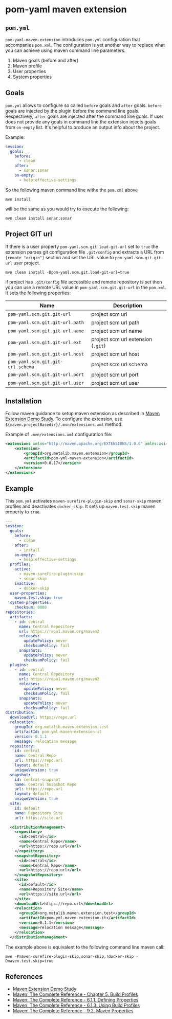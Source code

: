 # pom-yaml maven extension

## `pom.yml`
`pom-yaml-maven-extension` introduces `pom.yml` configuration that accompanies `pom.xml`. The configuration is yet another way to replace what you can achieve using maven command line parameters.
1. Maven goals (before and after)
1. Maven profile
1. User properties
1. System properties

## Goals
`pom.yml` allows to configure so called `before` goals and `after` goals. `before` goals are injected by the plugin before the command line goals.
 Respectively, `after` goals are injected after the command line goals. If user does not provide any goals in command line
 the extension injects goals from `on-empty` list. It's helpful to produce an output info about the project.

Example:
```yaml
session:
  goals:
    before:
      - clean
    after:
      - sonar:sonar
    on-empty:
      - help:effective-settings
```  

So the following maven command line withe the `pom.xml` above
```shell script
mvn install
```

will be the same as you would try to execute the following:
```shell script
mvn clean install sonar:sonar
```


## Project GIT url
If there is a user property `pom-yaml.scm.git.load-git-url` set to `true` the extension parses git configuration file `.git/config` and extracts
 a URL from `[remote "origin"]` section and set the URL value to `pom-yaml.scm.git.git-url` user project.
 ```shell script
mvn clean install -Dpom-yaml.scm.git.load-git-url=true
```
if project has `.git/config` file accessible and remote repository is set then you can use a remote URL value in `pom-yaml.scm.git.git-url` in the `pom.xml`. 
It sets the following properties:

| Name                              | Description                        |
|-----------------------------------|------------------------------------|
| `pom-yaml.scm.git.git-url`        | project scm url                    |
| `pom-yaml.scm.git.git-url.path`   | project scm url path               |
| `pom-yaml.scm.git.git-url.name`   | project scm url name               |
| `pom-yaml.scm.git.git-url.ext`    | project scm url extension (`.git`) |
| `pom-yaml.scm.git.git-url.host`   | project scm url host               |
| `pom-yaml.scm.git.git-url.schema` | project scm url schema             |
| `pom-yaml.scm.git.git-url.port`   | project scm url port               |
| `pom-yaml.scm.git.git-url.user`   | project scm url user               |

## Installation
Follow maven guidance to setup maven extension as described in [Maven Extension Demo Study](http://maven.apache.org/studies/extension-demo/).
  To configure the extension, use `${maven.projectBasedir}/.mvn/extensions.xml` method.

Example of `.mvn/extensions.xml` configuration file:
```xml
<extensions xmlns="http://maven.apache.org/EXTENSIONS/1.0.0" xmlns:xsi="http://www.w3.org/2001/XMLSchema-instance" xsi:schemaLocation="http://maven.apache.org/EXTENSIONS/1.0.0 http://maven.apache.org/xsd/core-extensions-1.0.0.xsd">
    <extension>
        <groupId>org.metalib.maven.extension</groupId>
        <artifactId>pom-yml-maven-extension</artifactId>
        <version>0.0.17</version>
    </extension>
</extensions>
```

## Example
This `pom.yml` activates `maven-surefire-plugin-skip` and `sonar-skip` maven profiles and deactivates `docker-skip`.
It sets up `maven.test.skip` maven property to `true`.
```yaml
---
session:
  goals:
    before:
      - clean
    after:
      - install
    on-empty:
      - help:effective-settings
  profiles:
    active:
      - maven-surefire-plugin-skip
      - sonar-skip
    inactive:
      - docker-skip
  user-properties:
    maven.test.skip: true
  system-properties:
    checksum: 0000
repositories:
  artifacts:
    - id: central
      name: Central Repository
      url: https://repo1.maven.org/maven2
      releases:
        updatePolicy: never
        checksumPolicy: fail
      snapshots:
        updatePolicy: never
        checksumPolicy: fail
  plugins:
    - id: central
      name: Central Repository
      url: https://repo1.maven.org/maven2
      releases:
        updatePolicy: never
        checksumPolicy: fail
      snapshots:
        updatePolicy: never
        checksumPolicy: fail
distribution:
  downloadUrl: https://repo.url
  relocation:
    groupId: org.metalib.maven.extension.test
    artifactId: pom-yml-maven-extension-it
    version: 0.1.1
    message: relocation message
  repository:
    id: central
    name: Central Repo
    url: https://repo.url
    layout: default
    uniqueVersion: true
  snapshot:
    id: central-snapshot
    name: Central Snapshot Repo
    url: https://repo.url
    layout: default
    uniqueVersion: true
  site:
    id: default
    name: Repository Site
    url: https://site.url
```

```xml
  <distributionManagement>
    <repository>
      <id>central</id>
      <name>Central Repo</name>
      <url>https://repo.url</url>
    </repository>
    <snapshotRepository>
      <id>central</id>
      <name>Central Repo</name>
      <url>https://repo.url</url>
    </snapshotRepository>
    <site>
      <id>default</id>
      <name>Repository Site</name>
      <url>https://site.url</url>
    </site>
    <downloadUrl>https://repo.url</downloadUrl>
    <relocation>
      <groupId>org.metalib.maven.extension.test</groupId>
      <artifactId>pom-yml-maven-extension-it</artifactId>
      <version>0.1.1</version>
      <message>relocation message</message>
    </relocation>
  </distributionManagement>
```

The example above is equivalent to the following command line maven call:
```shell script
mvn -Pmaven-surefire-plugin-skip,sonar-skip,!docker-skip -Dmaven.test.skip=true
``` 

## References
* [Maven Extension Demo Study](http://maven.apache.org/studies/extension-demo/)
* [Maven: The Complete Reference - Chapter 5. Build Profiles](https://books.sonatype.com/mvnref-book/reference/profiles.html)
* [Maven: The Complete Reference - 6.1.1. Defining Properties](https://books.sonatype.com/mvnref-book/reference/running-sect-options.html#running-sect-define-prop)
* [Maven: The Complete Reference - 6.1.3. Using Build Profiles](https://books.sonatype.com/mvnref-book/reference/running-sect-options.html#running-sect-profile-option)
* [Maven: The Complete Reference - 9.2. Maven Properties](https://books.sonatype.com/mvnref-book/reference/resource-filtering-sect-properties.html)
 